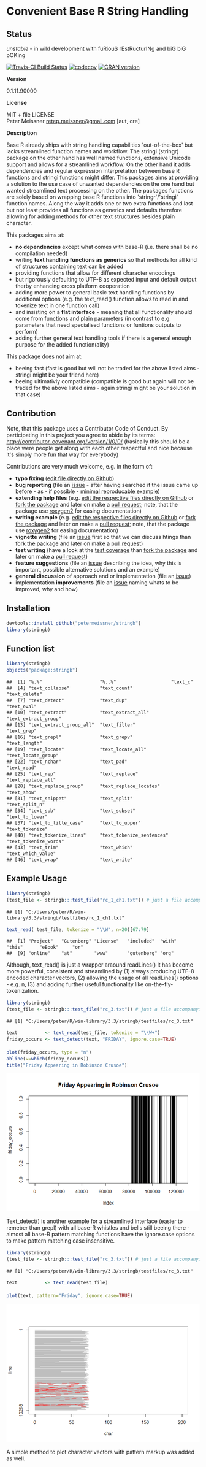 
Convenient Base R String Handling
=================================

Status
------

*unstable* - in wild development with fuRiouS rEstRucturINg and biG biG pOKing

[![Travis-CI Build Status](https://travis-ci.org/petermeissner/stringb.svg?branch=master)](https://travis-ci.org/petermeissner/stringb) [![codecov](https://codecov.io/gh/petermeissner/stringb/branch/master/graph/badge.svg)](https://codecov.io/gh/petermeissner/stringb/tree/master/R) [![CRAN version](http://www.r-pkg.org/badges/version/stringb)](https://cran.r-project.org/package=stringb)

**Version**

0.1.11.90000

**License**

MIT + file LICENSE <br>Peter Meissner <retep.meissner@gmail.com> \[aut, cre\]

**Description**

Base R already ships with string handling capabilities 'out-of-the-box' but lacks streamlined function names and workflow. The stringi (stringr) package on the other hand has well named functions, extensive Unicode support and allows for a streamlined workflow. On the other hand it adds dependencies and regular expression interpretation between base R functions and stringi functions might differ. This packages aims at providing a solution to the use case of unwanted dependencies on the one hand but wanted streamlined text processing on the other. The packages functions are solely based on wrapping base R functions into 'stringr'/'stringi' function names. Along the way it adds one or two extra functions and last but not least provides all functions as generics and defaults therefore allowing for adding methods for other text structures besides plain character.

This packages aims at:

-   **no dependencies** except what comes with base-R (i.e. there shall be no compilation needed)
-   writing **text handling functions as generics** so that methods for all kind of structures containing text can be added
-   providing functions that allow for different character encodings
-   but rigorously defaulting to UTF-8 as expected input and default output therby enhancing cross platform cooperation
-   adding more power to general basic text handling functions by additional options (e.g. the text\_read() function allows to read in and tokenize text in one function call)
-   and insisting on a **flat interface** - meaning that all functionality should come from functions and plain parameters (in contrast to e.g. parameters that need specialised functions or funtions outputs to perform)
-   adding further general text handling tools if there is a general enough purpose for the added function(ality)

This package does not aim at:

-   beeing fast (fast is good but will not be traded for the above listed aims - stringi might be your friend here)
-   beeing ultimativly compatible (compatible is good but again will not be traded for the above listed aims - again stringi might be your solution in that case)

Contribution
------------

Note, that this package uses a Contributor Code of Conduct. By participating in this project you agree to abide by its terms: <http://contributor-covenant.org/version/1/0/0/> (basically this should be a place were people get along with each other respectful and nice because it's simply more fun that way for everybody)

Contributions are very much welcome, e.g. in the form of:

-   **typo fixing** ([edit file directly on Github](https://help.github.com/articles/editing-files-in-another-user-s-repository/))
-   **bug reporting** (file an [issue](https://guides.github.com/features/issues/) - after having searched if the issue came up before - as - if possible - [minimal reproducable example](http://stackoverflow.com/help/mcve))
-   **extending help files** (e.g. [edit the respective files directly on Github](https://help.github.com/articles/editing-files-in-another-user-s-repository/) or [fork the package](https://help.github.com/articles/fork-a-repo/) and later on make a [pull request](https://help.github.com/articles/using-pull-requests/); note, that the package use [roxygen2](http://r-pkgs.had.co.nz/man.html) for easing documentation)
-   **writing example** (e.g. [edit the respective files directly on Github](https://help.github.com/articles/editing-files-in-another-user-s-repository/) or [fork the package](https://help.github.com/articles/fork-a-repo/) and later on make a [pull request](https://help.github.com/articles/using-pull-requests/); note, that the package use [roxygen2](http://r-pkgs.had.co.nz/man.html) for easing documentation)
-   **vignette writing** (file an [issue](https://guides.github.com/features/issues/) first so that we can discuss htings than [fork the package](https://help.github.com/articles/fork-a-repo/) and later on make a [pull request](https://help.github.com/articles/using-pull-requests/))
-   **test writing** (have a look at the [test coverage](https://codecov.io/gh/petermeissner/stringb/tree/master/R) than [fork the package](https://help.github.com/articles/fork-a-repo/) and later on make a [pull request](https://help.github.com/articles/using-pull-requests/))
-   **feature suggestions** (file an [issue](https://guides.github.com/features/issues/) describing the idea, why this is important, possible alternative solutions and an example)
-   **general discussion** of approach and or implementation (file an [issue](https://guides.github.com/features/issues/))
-   implementation **improvements** (file an [issue](https://guides.github.com/features/issues/) naming whats to be improved, why and how)

Installation
------------

``` r
devtools::install_github("petermeissner/stringb")
library(stringb)
```

Function list
-------------

``` r
library(stringb)
objects("package:stringb")
```

    ##  [1] "%.%"                     "%..%"                    "text_c"                 
    ##  [4] "text_collapse"           "text_count"              "text_delete"            
    ##  [7] "text_detect"             "text_dup"                "text_eval"              
    ## [10] "text_extract"            "text_extract_all"        "text_extract_group"     
    ## [13] "text_extract_group_all"  "text_filter"             "text_grep"              
    ## [16] "text_grepl"              "text_grepv"              "text_length"            
    ## [19] "text_locate"             "text_locate_all"         "text_locate_group"      
    ## [22] "text_nchar"              "text_pad"                "text_read"              
    ## [25] "text_rep"                "text_replace"            "text_replace_all"       
    ## [28] "text_replace_group"      "text_replace_locates"    "text_show"              
    ## [31] "text_snippet"            "text_split"              "text_split_n"           
    ## [34] "text_sub"                "text_subset"             "text_to_lower"          
    ## [37] "text_to_title_case"      "text_to_upper"           "text_tokenize"          
    ## [40] "text_tokenize_lines"     "text_tokenize_sentences" "text_tokenize_words"    
    ## [43] "text_trim"               "text_which"              "text_which_value"       
    ## [46] "text_wrap"               "text_write"

Example Usage
-------------

``` r
library(stringb)
(test_file <- stringb:::test_file("rc_1_ch1.txt")) # just a file accompanying the package to test things
```

    ## [1] "C:/Users/peter/R/win-library/3.3/stringb/testfiles/rc_1_ch1.txt"

``` r
text_read( test_file, tokenize = "\\W", n=20)[67:79]
```

    ##  [1] "Project"   "Gutenberg" "License"   "included"  "with"      "this"      "eBook"     "or"       
    ##  [9] "online"    "at"        "www"       "gutenberg" "org"

Although, text\_read() is just a wrapper araound readLines() it has become more powerful, consistent and streamlined by (1) always producing UTF-8 encoded character vectors, (2) allowing the usage of all readLines() options - e.g. n, (3) and adding further useful functionality like on-the-fly-tokenization.

``` r
library(stringb)
(test_file <- stringb:::test_file("rc_3.txt")) # just a file accompanying the package to test things
```

    ## [1] "C:/Users/peter/R/win-library/3.3/stringb/testfiles/rc_3.txt"

``` r
text          <- text_read(test_file, tokenize = "\\W+")
friday_occurs <- text_detect(text, "FRIDAY", ignore.case=TRUE)

plot(friday_occurs, type = "n")
abline(v=which(friday_occurs))
title("Friday Appearing in Robinson Crusoe")
```

![](README_files/figure-markdown_github/unnamed-chunk-9-1.png)

Text\_detect() is another example for a streamlined interface (easier to remeber than grepl) with all base-R whistles and bells still beeing there - almost all base-R pattern matching functions have the ignore.case options to make pattern matching case insensitive.

``` r
library(stringb)
(test_file <- stringb:::test_file("rc_3.txt")) # just a file accompanying the package to test things
```

    ## [1] "C:/Users/peter/R/win-library/3.3/stringb/testfiles/rc_3.txt"

``` r
text          <- text_read(test_file)

plot(text, pattern="Friday", ignore.case=TRUE)
```

![](README_files/figure-markdown_github/unnamed-chunk-10-1.png)

A simple method to plot character vectors with pattern markup was added as well.
